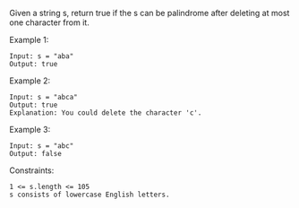 Given a string s, return true if the s can be palindrome after deleting at most one character from it.

Example 1:

    Input: s = "aba"
    Output: true

Example 2:

    Input: s = "abca"
    Output: true
    Explanation: You could delete the character 'c'.

Example 3:

    Input: s = "abc"
    Output: false

Constraints:

    1 <= s.length <= 105
    s consists of lowercase English letters.
